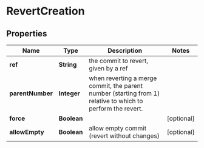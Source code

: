 

# RevertCreation


## Properties

Name | Type | Description | Notes
------------ | ------------- | ------------- | -------------
**ref** | **String** | the commit to revert, given by a ref | 
**parentNumber** | **Integer** | when reverting a merge commit, the parent number (starting from 1) relative to which to perform the revert. | 
**force** | **Boolean** |  |  [optional]
**allowEmpty** | **Boolean** | allow empty commit (revert without changes) |  [optional]



